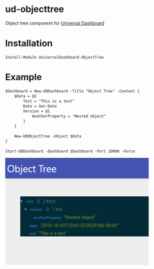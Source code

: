 # ud-objecttree

Object tree component for [Universal Dashboard](https://ironmansoftware.com/powershell-universal-dashboard)

# Installation 

```
Install-Module UniversalDashboard.ObjectTree 
```

# Example 

```
$Dashboard = New-UDDashboard -Title "Object Tree" -Content {
    $Data = @{
        Test = "This is a test"
        Date = Get-Date 
        Version = @{
            AnotherProperty = "Nested object"
        }
    }

    New-UDObjectTree -Object $Data
}

Start-UDDashboard -Dashboard $Dashboard -Port 10000 -Force
```

![](./images/screenshot.png)
